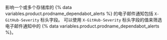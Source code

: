 影响一个或多个存储库的 {% data variables.product.prodname_dependabot_alerts %} 的电子邮件通知包括 `X-GitHub-Severity` 标头字段。 可以使用 `X-GitHub-Severity` 标头字段的值来筛选电子邮件通知中的 {% data variables.product.prodname_dependabot_alerts %}。
